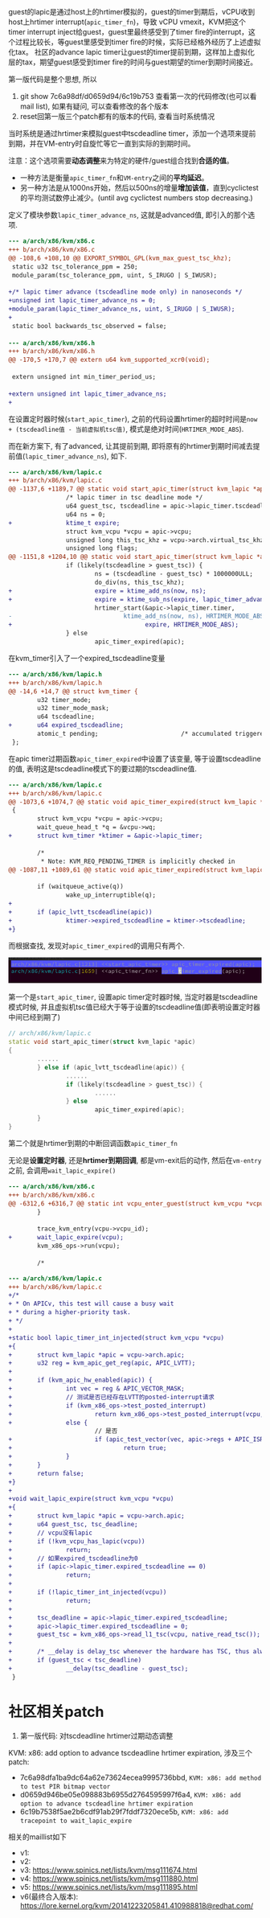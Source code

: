 
guest的lapic是通过host上的hrtimer模拟的，guest的timer到期后，vCPU收到host上hrtimer interrupt(`apic_timer_fn`)，导致 vCPU vmexit，KVM把这个timer interrupt inject给guest，guest里最终感受到了timer fire的interrupt，这个过程比较长，等guest里感受到timer fire的时候，实际已经格外经历了上述虚拟化tax。 社区的advance lapic timer让guest的timer提前到期，这样加上虚拟化层的tax，期望guest感受到timer fire的时间与guest期望的timer到期时间接近。



第一版代码是整个思想, 所以
1. git show 7c6a98df/d0659d94/6c19b753 查看第一次的代码修改(也可以看mail list), 如果有疑问, 可以查看修改的各个版本
2. reset回第一版三个patch都有的版本的代码, 查看当时系统情况

当时系统是通过hrtimer来模拟guest中tscdeadline timer，添加一个选项来提前到期，并在VM-entry时自旋忙等它一直到实际的到期时间。

注意：这个选项需要**动态调整**来为特定的硬件/guest组合找到**合适的值**。 
* 一种方法是衡量`apic_timer_fn`和`VM-entry`之间的**平均延迟**。
* 另一种方法是从1000ns开始，然后以500ns的增量**增加该值**，直到cyclictest的平均测试数停止减少。(until avg cyclictest numbers stop decreasing.)




定义了模块参数`lapic_timer_advance_ns`, 这就是advanced值, 即引入的那个选项.

```diff
--- a/arch/x86/kvm/x86.c
+++ b/arch/x86/kvm/x86.c
@@ -108,6 +108,10 @@ EXPORT_SYMBOL_GPL(kvm_max_guest_tsc_khz);
 static u32 tsc_tolerance_ppm = 250;
 module_param(tsc_tolerance_ppm, uint, S_IRUGO | S_IWUSR);

+/* lapic timer advance (tscdeadline mode only) in nanoseconds */
+unsigned int lapic_timer_advance_ns = 0;
+module_param(lapic_timer_advance_ns, uint, S_IRUGO | S_IWUSR);
+
 static bool backwards_tsc_observed = false;

--- a/arch/x86/kvm/x86.h
+++ b/arch/x86/kvm/x86.h
@@ -170,5 +170,7 @@ extern u64 kvm_supported_xcr0(void);

 extern unsigned int min_timer_period_us;

+extern unsigned int lapic_timer_advance_ns;
+
```

在设置定时器时候(`start_apic_timer`), 之前的代码设置hrtimer的超时时间是`now + (tscdeadline值 - 当前虚拟机tsc值)`, 模式是绝对时间(`HRTIMER_MODE_ABS`).

而在新方案下, 有了advanced, 让其提前到期, 即将原有的hrtimer到期时间减去提前值(`lapic_timer_advance_ns`), 如下.

```diff
--- a/arch/x86/kvm/lapic.c
+++ b/arch/x86/kvm/lapic.c
@@ -1137,6 +1189,7 @@ static void start_apic_timer(struct kvm_lapic *apic)
               	/* lapic timer in tsc deadline mode */
               	u64 guest_tsc, tscdeadline = apic->lapic_timer.tscdeadline;
               	u64 ns = 0;
+               ktime_t expire;
               	struct kvm_vcpu *vcpu = apic->vcpu;
               	unsigned long this_tsc_khz = vcpu->arch.virtual_tsc_khz;
               	unsigned long flags;
@@ -1151,8 +1204,10 @@ static void start_apic_timer(struct kvm_lapic *apic)
               	if (likely(tscdeadline > guest_tsc)) {
                       	ns = (tscdeadline - guest_tsc) * 1000000ULL;
                       	do_div(ns, this_tsc_khz);
+                       expire = ktime_add_ns(now, ns);
+                       expire = ktime_sub_ns(expire, lapic_timer_advance_ns);
                       	hrtimer_start(&apic->lapic_timer.timer,
-                               ktime_add_ns(now, ns), HRTIMER_MODE_ABS);
+                                     expire, HRTIMER_MODE_ABS);
               	} else
                       	apic_timer_expired(apic);
```




在kvm_timer引入了一个expired_tscdeadline变量

```diff
--- a/arch/x86/kvm/lapic.h
+++ b/arch/x86/kvm/lapic.h
@@ -14,6 +14,7 @@ struct kvm_timer {
        u32 timer_mode;
        u32 timer_mode_mask;
        u64 tscdeadline;
+       u64 expired_tscdeadline;
        atomic_t pending;                       /* accumulated triggered timers */
 };
```

在apic timer过期函数`apic_timer_expired`中设置了该变量, 等于设置tscdeadline的值, 表明这是tscdeadline模式下的要过期的tscdeadline值.

```diff
--- a/arch/x86/kvm/lapic.c
+++ b/arch/x86/kvm/lapic.c
@@ -1073,6 +1074,7 @@ static void apic_timer_expired(struct kvm_lapic *apic)
 {
        struct kvm_vcpu *vcpu = apic->vcpu;
        wait_queue_head_t *q = &vcpu->wq;
+       struct kvm_timer *ktimer = &apic->lapic_timer;

        /*
         * Note: KVM_REQ_PENDING_TIMER is implicitly checked in
@@ -1087,11 +1089,61 @@ static void apic_timer_expired(struct kvm_lapic *apic)

        if (waitqueue_active(q))
                wake_up_interruptible(q);
+
+       if (apic_lvtt_tscdeadline(apic))
+               ktimer->expired_tscdeadline = ktimer->tscdeadline;
+}
```

而根据查找, 发现对`apic_timer_expired`的调用只有两个.

![2020-11-06-16-20-55.png](./images/2020-11-06-16-20-55.png)

第一个是`start_apic_timer`, 设置apic timer定时器时候, 当定时器是tscdeadline模式时候, 并且虚拟机tsc值已经大于等于设置的tscdeadline值(即表明设置定时器中间已经到期了)

```cpp
// arch/x86/kvm/lapic.c
static void start_apic_timer(struct kvm_lapic *apic)
{
        ......
        } else if (apic_lvtt_tscdeadline(apic)) {
                ......
                if (likely(tscdeadline > guest_tsc)) {
                        ......
                } else
                        apic_timer_expired(apic);
        }
}
```

第二个就是hrtimer到期的中断回调函数`apic_timer_fn`

无论是**设置定时器**, 还是**hrtimer到期回调**, 都是vm-exit后的动作, 然后在`vm-entry`之前, 会调用`wait_lapic_expire()`

```diff
--- a/arch/x86/kvm/x86.c
+++ b/arch/x86/kvm/x86.c
@@ -6312,6 +6316,7 @@ static int vcpu_enter_guest(struct kvm_vcpu *vcpu)
        }

        trace_kvm_entry(vcpu->vcpu_id);
+       wait_lapic_expire(vcpu);
        kvm_x86_ops->run(vcpu);

        /*
```


```diff
--- a/arch/x86/kvm/lapic.c
+++ b/arch/x86/kvm/lapic.c
+/*
+ * On APICv, this test will cause a busy wait
+ * during a higher-priority task.
+ */
+
+static bool lapic_timer_int_injected(struct kvm_vcpu *vcpu)
+{
+       struct kvm_lapic *apic = vcpu->arch.apic;
+       u32 reg = kvm_apic_get_reg(apic, APIC_LVTT);
+
+       if (kvm_apic_hw_enabled(apic)) {
+               int vec = reg & APIC_VECTOR_MASK;
+               // 测试是否已经存在LVTT的posted-interrupt请求
+               if (kvm_x86_ops->test_posted_interrupt)
+                       return kvm_x86_ops->test_posted_interrupt(vcpu, vec);
+               else {
                        // 是否
+                       if (apic_test_vector(vec, apic->regs + APIC_ISR))
+                               return true;
+               }
+       }
+       return false;
+}
+
+void wait_lapic_expire(struct kvm_vcpu *vcpu)
+{
+       struct kvm_lapic *apic = vcpu->arch.apic;
+       u64 guest_tsc, tsc_deadline;
+       // vcpu没有lapic
+       if (!kvm_vcpu_has_lapic(vcpu))
+               return;
+       // 如果expired_tscdeadline为0
+       if (apic->lapic_timer.expired_tscdeadline == 0)
+               return;
+
+       if (!lapic_timer_int_injected(vcpu))
+               return;
+
+       tsc_deadline = apic->lapic_timer.expired_tscdeadline;
+       apic->lapic_timer.expired_tscdeadline = 0;
+       guest_tsc = kvm_x86_ops->read_l1_tsc(vcpu, native_read_tsc());
+
+       /* __delay is delay_tsc whenever the hardware has TSC, thus always.  */
+       if (guest_tsc < tsc_deadline)
+               __delay(tsc_deadline - guest_tsc);
 }
```





# 社区相关patch

1. 第一版代码: 对tscdeadline hrtimer过期动态调整

KVM: x86: add option to advance tscdeadline hrtimer expiration, 涉及三个patch:
* 7c6a98dfa1ba9dc64a62e73624ecea9995736bbd, `KVM: x86: add method to test PIR bitmap vector`
* d0659d946be05e098883b6955d2764595997f6a4, `KVM: x86: add option to advance tscdeadline hrtimer expiration`
* 6c19b7538f5ae2b6cdf91ab29f7fddf7320ece5b, `KVM: x86: add tracepoint to wait_lapic_expire`

相关的maillist如下

* v1: 
* v2: 
* v3: https://www.spinics.net/lists/kvm/msg111674.html
* v4: https://www.spinics.net/lists/kvm/msg111880.html
* v5: https://www.spinics.net/lists/kvm/msg111895.html
* v6(最终合入版本): https://lore.kernel.org/kvm/20141223205841.410988818@redhat.com/


